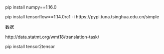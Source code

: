 pip install numpy==1.16.0

pip install tensorflow==1.14.0rc1 -i https:\/\/pypi.tuna.tsinghua.edu.cn\/simple



数据

http:\/\/data.statmt.org\/wmt18\/translation-task\/ 



pip install tensor2tensor

